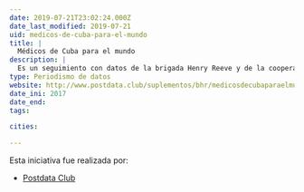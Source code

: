 ```yaml
---
date: 2019-07-21T23:02:24.000Z
date_last_modified: 2019-07-21
uid: medicos-de-cuba-para-el-mundo
title: |
  Médicos de Cuba para el mundo
description: |
  Es un seguimiento con datos de la brigada Henry Reeve y de la cooperación médica cubana
type: Periodismo de datos
website: http://www.postdata.club/suplementos/bhr/medicosdecubaparaelmundo.html
date_ini: 2017
date_end: 
tags:

cities: 

---
```


Esta iniciativa fue realizada por:

- [Postdata Club](/organizaciones/postdata-club-cuba)
